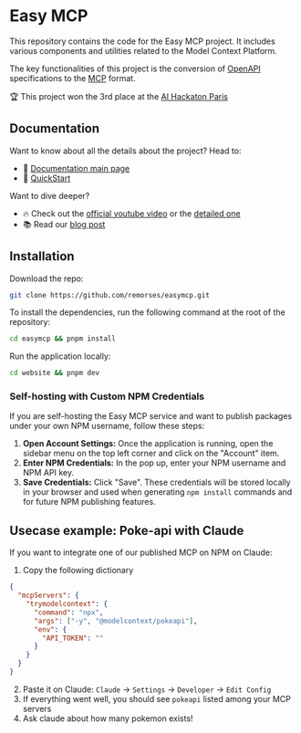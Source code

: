 # Easy MCP

This repository contains the code for the Easy MCP project. It includes various components and utilities related to the Model Context Platform.

The key functionalities of this project is the conversion of [OpenAPI](https://learn.openapis.org/) specifications to the [MCP](https://modelcontextprotocol.io/introduction) format.

🏆 This project won the 3rd place at the [AI Hackaton Paris](https://blog.techeurope.io/p/hackathon-paris-1)

## Documentation
Want to know about all the details about the project? Head to:
- 🧠 [Documentation main page](https://deepwiki.com/remorses/modelcontext/1-overview)
- 🚀 [QuickStart](https://deepwiki.com/remorses/modelcontext/1.1-quick-start-guide)
  
Want to dive deeper?
- 🔥 Check out the [official youtube video](https://www.youtube.com/watch?v=RzIdTyg0iZo&ab_channel=Lelewithdots) or the [detailed one](https://youtu.be/iLl6emn14bY)
- 📚 Read our [blog post](https://www.andreagemelli.me/posts/mcp/)

## Installation

Download the repo:
```bash
git clone https://github.com/remorses/easymcp.git
```

To install the dependencies, run the following command at the root of the repository:
```bash
cd easymcp && pnpm install
```

Run the application locally:
```bash
cd website && pnpm dev
```

### Self-hosting with Custom NPM Credentials

If you are self-hosting the Easy MCP service and want to publish packages under your own NPM username, follow these steps:

1.  **Open Account Settings:** Once the application is running, open the sidebar menu on the top left corner and click on the "Account" item.
2.  **Enter NPM Credentials:** In the pop up, enter your NPM username and NPM API key.
3.  **Save Credentials:** Click "Save". These credentials will be stored locally in your browser and used when generating `npm install` commands and for future NPM publishing features.

## Usecase example: Poke-api with Claude

If you want to integrate one of our published MCP on NPM on Claude:
1. Copy the following dictionary
```json
{
  "mcpServers": {
    "trymodelcontext": {
      "command": "npx",
      "args": ["-y", "@modelcontext/pokeapi"],
      "env": {
        "API_TOKEN": ""
      }
    }
  }
}
```
2. Paste it on Claude: `Claude` -> `Settings` -> `Developer` -> `Edit Config`
3. If everything went well, you should see `pokeapi` listed among your MCP servers
4. Ask claude about how many pokemon exists!
